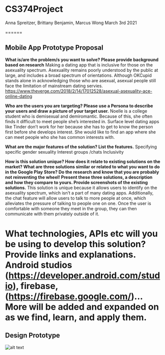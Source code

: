 # CS374Project
Anna Spreitzer, Brittany Benjamin,  Marcus Wong
March 3rd 2021


======
## Mobile App Prototype Proposal

**What is/are the problem/s you want to solve? Please provide background based on research**
Making a dating app that is inclusive for those on the asexuality spectrum. Asexuality remains poorly understood by the public at large, and includes a broad spectrum of orientations. Although OKCupid stands alone in acknowledging those who are asexual, asexual people still face the limitation of mainstream dating servies.
https://www.theverge.com/2018/2/14/17012528/asexual-asexuality-ace-online-dating

**Who are the users you are targeting? Please use a Persona to describe your users and draw a picture of your target user.**
Noelle is a college student who is demisexual and demiromantic. Because of this, she often finds it difficult to meet people she’s interested in. Surface level dating apps like Tinder don’t work for her because she has to get to know the person first before she develops interest. She would like to find an app where she can meet people who she has common interests with.

**What are the major features of the solution? List the features.**
        Specifying specific gender sexuality
        Interest groups /chats
        Inclusivity

**How is this solution unique? How does it relate to existing solutions on the market? What are three solutions similar or related to what you want to do in the Google Play Store? Do the research and know that you are probably not reinventing the wheel! Present these three solutions, a description and how they compare to yours. Provide screenshots of the existing solutions.**
This solution is unique because it allows users to identify on the asexuality spectrum, which isn’t a part of many dating apps. Additionally, the chat feature will allow users to talk to more people at once, which alleviates the pressure of talking to people one on one. Once the user is comfortable with someone they meet in the group, they can then communicate with them privately outside of it.

**What technologies, APIs etc will you be using to develop this solution? Provide links and explanations.**
Android studios (https://developer.android.com/studio), firebase, (https://firebase.google.com/)...  More will be added and expanded on as we find, learn, and apply them.
======

## Design Prototype

![alt text](https://github.com/bbenjamin18/CS374Project/blob//SignInPage.jpg?raw=true)
